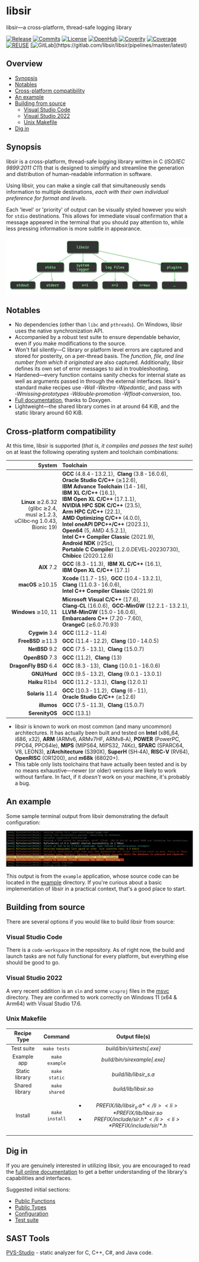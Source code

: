# libsir

libsir&mdash;a cross-platform, thread-safe logging library

<!-- SPDX-License-Identifier: MIT -->
<!-- Copyright (c) 2018-current Ryan M. Lederman <lederman@gmail.com> -->

[![Release](https://img.shields.io/github/v/release/aremmell/libsir?color=%2340b900&cacheSeconds=60)](https://github.com/aremmell/libsir/releases/latest)
[![Commits](https://img.shields.io/github/commits-since/aremmell/libsir/latest?cacheSeconds=60&color=%2340b900)](https://github.com/aremmell/libsir/commits/master)
[![License](https://img.shields.io/github/license/aremmell/libsir?color=%2340b900&cacheSeconds=60)](https://github.com/aremmell/libsir/blob/master/LICENSE)
[![OpenHub](https://img.shields.io/badge/openhub-libsir-ok.svg?color=%2340b900&cacheSeconds=60)](https://www.openhub.net/p/libsir/)
[![Coverity](https://img.shields.io/coverity/scan/28843.svg?color=%2340b900&cacheSeconds=60)](https://scan.coverity.com/projects/aremmell-libsir)
[![Coverage](https://img.shields.io/coverallsCoverage/github/aremmell/libsir?color=%2340b900&cacheSeconds=60)](https://coveralls.io/github/aremmell/libsir)
[![REUSE](https://img.shields.io/reuse/compliance/github.com%2Faremmell%2Flibsir?label=REUSE3&color=%2340b900&cacheSeconds=60)](https://api.reuse.software/info/github.com/aremmell/libsir)
[![GitLab](https://gitlab.com/libsir/libsir/badges/master/pipeline.svg?)](https://gitlab.com/libsir/libsir/pipelines/master/latest)

## <a id="overview" /> Overview

<!-- toc -->

- [Synopsis](#synopsis)
- [Notables](#notables)
- [Cross-platform compatibility](#cross-platform-compatibility)
- [An example](#an-example)
- [Building from source](#building-from-source)
  - [Visual Studio Code](#visual-studio-code)
  - [Visual Studio 2022](#visual-studio-2022)
  - [Unix Makefile](#unix-makefile)
- [Dig in](#dig-in)

<!-- tocstop -->

## <a id="synopsis" /> Synopsis

libsir is a cross-platform, thread-safe logging library written in C (*ISO/IEC 9899:2011 C11*) that is designed to simplify and streamline the generation and distribution of human-readable information in software.

Using libsir, you can make a single call that simultaneously sends information to multiple destinations, *each with their own individual preference for format and levels*.

Each 'level' or 'priority' of output can be visually styled however you wish for `stdio` destinations. This allows for immediate visual confirmation that a message appeared in the terminal that you should pay attention to, while less pressing information is more subtle in appearance.

![libsir visual graph](./docs/res/libsir-alpha.png)

## <a id="notables" /> Notables

- No dependencies (other than `libc` and `pthreads`). On Windows, libsir uses the native synchronization API.
- Accompanied by a robust test suite to ensure dependable behavior, even if you make modifications to the source.
- Won't fail silently&mdash;C library or platform level errors are captured and stored for posterity, on a per-thread basis. The *function, file, and line number from which it originated* are also captured. Additionally, libsir defines its own set of error messages to aid in troubleshooting.
- Hardened&mdash;every function contains sanity checks for internal state as well as arguments passed in through the external interfaces. libsir's standard make recipes use *‑Wall&nbsp;‑Wextra&nbsp;‑Wpedantic*, and pass with *‑Wmissing‑prototypes&nbsp;‑Wdouble‑promotion&nbsp;‑Wfloat‑conversion*, too.
- [Full documentation](https://libsir.rml.dev), thanks to Doxygen.
- Lightweight&mdash;the shared library comes in at around 64&nbsp;KiB, and the static library around 60&nbsp;KiB.

## <a id="cross-platform-compatibility" /> Cross-platform compatibility

At this time, libsir is supported (*that is, it compiles and passes the test suite*) on at least the following operating system and toolchain combinations:

| System | Toolchain |
| ------:|:--------- |
| **Linux**&nbsp;≳2.6.32<br>(glibc&nbsp;≳2.4, musl&nbsp;≳1.2.3, uClibc‑ng&nbsp;1.0.43, Bionic&nbsp;19) | **GCC**&nbsp;(4.8.4&nbsp;‑&nbsp;13.2.1),&nbsp; **Clang**&nbsp;(3.8&nbsp;‑&nbsp;16.0.6),&nbsp; **Oracle&nbsp;Studio&nbsp;C/C++**&nbsp;(≳12.6),&nbsp; **IBM&nbsp;Advance&nbsp;Toolchain**&nbsp;(14&nbsp;‑&nbsp;16),&nbsp; **IBM&nbsp;XL&nbsp;C/C++**&nbsp;(16.1),&nbsp; **IBM&nbsp;Open&nbsp;XL&nbsp;C/C++**&nbsp;(17.1.1),&nbsp; **NVIDIA&nbsp;HPC&nbsp;SDK&nbsp;C/C++**&nbsp;(23.5),&nbsp; **Arm&nbsp;HPC&nbsp;C/C++**&nbsp;(22.1),&nbsp; **AMD&nbsp;Optimizing&nbsp;C/C++**&nbsp;(4.0.0),&nbsp; **Intel&nbsp;oneAPI&nbsp;DPC++/C++**&nbsp;(2023.1),&nbsp; **Open64**&nbsp;(5,&nbsp;AMD&nbsp;4.5.2.1),&nbsp; **Intel&nbsp;C++&nbsp;Compiler&nbsp;Classic**&nbsp;(2021.9),&nbsp; **Android&nbsp;NDK**&nbsp;(r25c),&nbsp; **Portable&nbsp;C&nbsp;Compiler**&nbsp;(1.2.0.DEVEL‑20230730),&nbsp; **Chibicc**&nbsp;(2020.12.6) |
| **AIX**&nbsp;7.2 | **GCC**&nbsp;(8.3&nbsp;‑&nbsp;11.3),&nbsp; **IBM&nbsp;XL&nbsp;C/C++**&nbsp;(16.1),&nbsp; **IBM&nbsp;Open&nbsp;XL&nbsp;C/C++**&nbsp;(17.1) |
| **macOS**&nbsp;≳10.15 | **Xcode**&nbsp;(11.7&nbsp;‑&nbsp;15),&nbsp; **GCC**&nbsp;(10.4&nbsp;‑&nbsp;13.2.1),&nbsp; **Clang**&nbsp;(11.0.3&nbsp;‑&nbsp;16.0.6),&nbsp; **Intel&nbsp;C++&nbsp;Compiler&nbsp;Classic**&nbsp;(2021.9) |
| **Windows**&nbsp;≳10, 11 | **Microsoft&nbsp;Visual&nbsp;C/C++**&nbsp;(17.6),&nbsp; **Clang‑CL**&nbsp;(16.0.6),&nbsp; **GCC‑MinGW**&nbsp;(12.2.1&nbsp;‑&nbsp;13.2.1),&nbsp; **LLVM‑MinGW**&nbsp;(15.0&nbsp;‑&nbsp;16.0.6),&nbsp; **Embarcadero&nbsp;C++**&nbsp;(7.20&nbsp;‑&nbsp;7.60),&nbsp; **OrangeC**&nbsp;(≳6.0.70.93) |
| **Cygwin**&nbsp;3.4 | **GCC**&nbsp;(11.2&nbsp;‑&nbsp;11.4) |
| **FreeBSD**&nbsp;≳11.3 | **GCC**&nbsp;(11.4&nbsp;‑&nbsp;12.2),&nbsp; **Clang**&nbsp;(10&nbsp;‑&nbsp;14.0.5) |
| **NetBSD**&nbsp;9.2 | **GCC**&nbsp;(7.5&nbsp;‑&nbsp;13.1),&nbsp; **Clang**&nbsp;(15.0.7) |
| **OpenBSD**&nbsp;7.3 | **GCC**&nbsp;(11.2),&nbsp; **Clang**&nbsp;(13) |
| **DragonFly**&nbsp;**BSD**&nbsp;6.4 | **GCC**&nbsp;(8.3&nbsp;‑&nbsp;13),&nbsp; **Clang**&nbsp;(10.0.1&nbsp;‑&nbsp;16.0.6) |
| **GNU/Hurd** | **GCC**&nbsp;(9.5&nbsp;‑&nbsp;13.2),&nbsp; **Clang**&nbsp;(9.0.1&nbsp;‑&nbsp;13.0.1) |
| **Haiku**&nbsp;R1b4 | **GCC**&nbsp;(11.2&nbsp;‑&nbsp;13.1),&nbsp; **Clang**&nbsp;(12.0.1) |
| **Solaris**&nbsp;11.4 | **GCC**&nbsp;(10.3&nbsp;‑&nbsp;11.2),&nbsp; **Clang**&nbsp;(6&nbsp;‑&nbsp;11),&nbsp; **Oracle&nbsp;Studio&nbsp;C/C++**&nbsp;(≳12.6) |
| **illumos** | **GCC**&nbsp;(7.5&nbsp;‑&nbsp;11.3),&nbsp; **Clang**&nbsp;(15.0.7) |
| **SerenityOS** | **GCC**&nbsp;(13.1) |

* libsir is known to work on most common (and many uncommon) architectures. It has actually been built and tested on **Intel** (x86\_64, i686, x32), **ARM** (ARMv6, ARMv7HF, ARMv8‑A), **POWER** (PowerPC, PPC64, PPC64le), **MIPS** (MIPS64, MIPS32, 74Kc), **SPARC** (SPARC64, V8, LEON3), **z/Architecture** (S390X), **SuperH** (SH‑4A), **RISC‑V** (RV64), **OpenRISC** (OR1200), and **m68k** (68020+).
* This table only lists toolchains that have actually been tested and is by no means exhaustive&mdash;newer (or older) versions are likely to work without fanfare. In fact, if it *doesn't* work on your machine, it's probably a bug.

## <a id="an-example" /> An example

Some sample terminal output from libsir demonstrating the default configuration:

![sample terminal output](./docs/res/sample-terminal.png)

This output is from the `example` application, whose source code can be located in the [example](https://github.com/aremmell/libsir/tree/master/example) directory. If you're curious about a basic implementation of libsir in a practical context, that's a good place to start.

## <a id="building-from-source" /> Building from source

There are several options if you would like to build libsir from source:

### <a id="visual-studio-code" /> Visual Studio Code

There is a `code‑workspace` in the repository. As of right now, the build and launch tasks are not fully functional for every platform, but everything else should be good to go.

### <a id="visual-studio-2022" /> Visual Studio 2022

A very recent addition is an `sln` and some `vcxproj` files in the [msvc](https://github.com/aremmell/libsir/tree/master/msvs) directory. They are confirmed to work correctly on Windows 11 (x64 &amp; Arm64) with Visual Studio 17.6.

### <a id="unix-makefile" /> Unix Makefile

| Recipe Type    |    Command          |       Output file(s)                                          |
| :------------: | :-----------------: | :-----------------------------------------------------------: |
| Test suite     |  `make tests`       |                  *build/bin/sirtests[.exe]*                   |
| Example app    | `make example`      |                  *build/bin/sirexample[.exe]*                 |
| Static library |    `make static`    |                   *build/lib/libsir_s.a*                      |
| Shared library |    `make shared`    |                    *build/lib/libsir.so*                      |
|    Install     | `make install` |    <ul><li>*$PREFIX/lib/libsir_s.a*</li><li>*$PREFIX/lib/libsir.so*</li><li>*$PREFIX/include/sir.h*</li><li>*$PREFIX/include/sir/\*.h*</li></ul>  |

## <a id="dig-in" /> Dig in

If you are genuinely interested in utilizing libsir, you are encouraged to read the [full online documentation](https://libsir.rml.dev) to get a better understanding of the library's capabilities and interfaces.

Suggested initial sections:

- [Public Functions](https://libsir.rml.dev/group__publicfuncs.html)
- [Public Types](https://libsir.rml.dev/group__publictypes.html)
- [Configuration](https://libsir.rml.dev/config.html)
- [Test suite](https://libsir.rml.dev/testsuite.html)

## SAST Tools

[PVS-Studio](https://pvs-studio.com/pvs-studio/?utm_source=website&utm_medium=github&utm_campaign=open_source) - static analyzer for C, C++, C#, and Java code.
